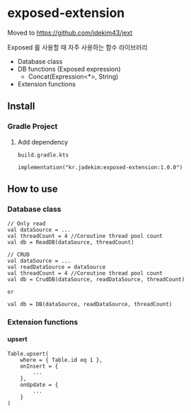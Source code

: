 # exposed-extension
Moved to https://github.com/jdekim43/jext

Exposed 를 사용할 때 자주 사용하는 함수 라이브러리
* Database class
* DB functions (Exposed expression)
    * Concat(Expression<*>, String)
* Extension functions

## Install
### Gradle Project
1. Add dependency
    ```
    build.gradle.kts
   
    implementation("kr.jadekim:exposed-extension:1.0.0")
    ```

## How to use
### Database class
```
// Only read
val dataSource = ...
val threadCount = 4 //Coroutine thread pool count
val db = ReadDB(dataSource, threadCount)

// CRUD
val dataSource = ...
val readDataSource = dataSource
val threadCount = 4 //Coroutine thread pool count
val db = CrudDB(dataSource, readDataSource, threadCount)

or

val db = DB(dataSource, readDataSource, threadCount)
```
### Extension functions
#### upsert
```
Table.upsert(
    where = { Table.id eq 1 },
    onInsert = {
        ...
    },
    onUpdate = {
        ...
    }
)
```
